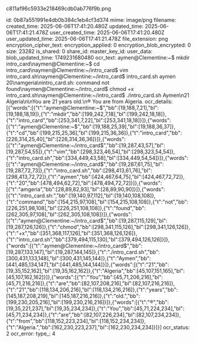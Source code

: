 c811af96c5933e218469cdb0ab776f9b.png

id: 0b87a551991e4db0b384c1eb4cf3d374
mime: image/png
filename: 
created_time: 2025-06-06T17:41:20.480Z
updated_time: 2025-06-06T17:41:21.478Z
user_created_time: 2025-06-06T17:41:20.480Z
user_updated_time: 2025-06-06T17:41:21.478Z
file_extension: png
encryption_cipher_text: 
encryption_applied: 0
encryption_blob_encrypted: 0
size: 23282
is_shared: 0
share_id: 
master_key_id: 
user_data: 
blob_updated_time: 1749231680480
ocr_text: aymen@Clementine:~$ mkdir intro_card\naymen@Clementine:~$ cd intro_card\naymen@Clementine:~/intro_card$ vim intro_card.sh\naymen@Clementine:~/intro_card$ intro_card.sh aymen 20\namgeria\nintro_card.sh: command not found\naymen@Clementine:~/intro_card$ chmod +x intro_card.sh\naymen@Clementine:~/intro_card$ ./intro_card.sh Aymen\n21 Algeria\n\nYou are 21 years old.\n® You are from Algeria.
ocr_details: [{"words":[{"t":"aymen@Clementine:~$","bb":[19,188,7,21],"bl":[19,188,18,19]},{"t":"mkdir","bb":[199,242,7,18],"bl":[199,242,18,18]},{"t":"intro_card","bb":[253,341,7,22],"bl":[253,341,18,18]}]},{"words":[{"t":"aymen@Clementine:~$","bb":[19,188,25,39],"bl":[19,188,36,37]},{"t":"cd","bb":[199,215,25,36],"bl":[199,215,36,36]},{"t":"intro_card","bb":[226,314,25,40],"bl":[226,314,36,36]}]},{"words":[{"t":"aymen@Clementine:~/intro_card$","bb":[19,287,43,57],"bl":[19,287,54,55]},{"t":"vim","bb":[298,323,46,54],"bl":[298,323,54,54]},{"t":"intro_card.sh","bb":[334,449,43,58],"bl":[334,449,54,54]}]},{"words":[{"t":"aymen@Clementine:~/intro_card$","bb":[19,287,61,75],"bl":[19,287,72,73]},{"t":"intro_card.sh","bb":[298,413,61,76],"bl":[298,413,72,72]},{"t":"aymen","bb":[424,467,64,75],"bl":[424,467,72,72]},{"t":"20","bb":[478,494,62,72],"bl":[478,494,72,72]}]},{"words":[{"t":"amgeria","bb":[28,89,82,93],"bl":[28,89,90,90]}]},{"words":[{"t":"intro_card.sh:","bb":[19,140,97,112],"bl":[19,140,108,108]},{"t":"command","bb":[154,215,97,108],"bl":[154,215,108,108]},{"t":"not","bb":[226,251,98,108],"bl":[226,251,108,108]},{"t":"found","bb":[262,305,97,108],"bl":[262,305,108,108]}]},{"words":[{"t":"aymen@Clementine:~/intro_card$","bb":[19,287,115,129],"bl":[19,287,126,126]},{"t":"chmod","bb":[298,341,115,126],"bl":[298,341,126,126]},{"t":"+x","bb":[351,368,117,126],"bl":[351,368,126,126]},{"t":"intro_card.sh","bb":[379,494,115,130],"bl":[379,494,126,126]}]},{"words":[{"t":"aymen@Clementine:~/intro_card$","bb":[19,287,133,147],"bl":[19,287,144,145]},{"t":"./intro_card.sh","bb":[300,431,133,148],"bl":[300,431,145,144]},{"t":"Aymen","bb":[441,485,134,147],"bl":[441,485,144,144]}]},{"words":[{"t":"21","bb":[19,35,152,162],"bl":[19,35,162,162]},{"t":"Algeria","bb":[45,107,151,165],"bl":[45,107,162,162]}]},{"words":[{"t":"You","bb":[45,71,206,216],"bl":[45,71,216,216]},{"t":"are","bb":[82,107,208,216],"bl":[82,107,216,216]},{"t":"21","bb":[118,134,206,216],"bl":[118,134,216,216]},{"t":"years","bb":[145,187,208,219],"bl":[145,187,216,216]},{"t":"old.","bb":[199,230,205,216],"bl":[199,230,216,216]}]},{"words":[{"t":"®","bb":[19,35,221,237],"bl":[19,35,234,234]},{"t":"You","bb":[45,71,224,234],"bl":[45,71,234,234]},{"t":"are","bb":[82,107,226,234],"bl":[82,107,234,234]},{"t":"from","bb":[118,152,223,234],"bl":[118,152,234,234]},{"t":"Algeria.","bb":[162,230,223,237],"bl":[162,230,234,234]}]}]
ocr_status: 2
ocr_error: 
type_: 4